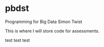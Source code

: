 # pbdst
Programming for Big Data Simon Twist

This is where I will store code for assessments.

test test test